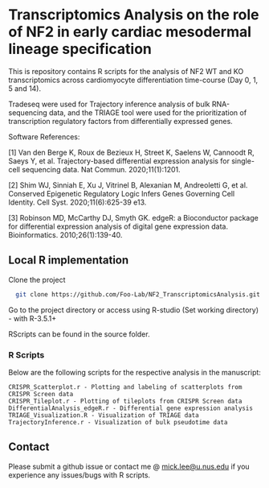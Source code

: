 # Transcriptomics Analysis on the role of NF2 in early cardiac mesodermal lineage specification

This is repository contains R scripts for the analysis of NF2 WT and KO transcriptomics across cardiomyocyte differentiation time-course (Day 0, 1, 5 and 14).

Tradeseq were used for Trajectory inference analysis of bulk RNA-sequencing data, and the TRIAGE tool were used for the prioritization of transcription regulatory factors from differentially expressed genes. 

Software References:

[1] Van den Berge K, Roux de Bezieux H, Street K, Saelens W, Cannoodt R, Saeys Y, et al. Trajectory-based differential expression analysis for single-cell sequencing data. Nat Commun. 2020;11(1):1201.

[2] Shim WJ, Sinniah E, Xu J, Vitrinel B, Alexanian M, Andreoletti G, et al. Conserved Epigenetic Regulatory Logic Infers Genes Governing Cell Identity. Cell Syst. 2020;11(6):625-39 e13.

[3] Robinson MD, McCarthy DJ, Smyth GK. edgeR: a Bioconductor package for differential expression analysis of digital gene expression data. Bioinformatics. 2010;26(1):139-40.






## Local R implementation

Clone the project

```bash
  git clone https://github.com/Foo-Lab/NF2_TranscriptomicsAnalysis.git
```

Go to the project directory or access using R-studio (Set working directory) - with R-3.5.1+

RScripts can be found in the source folder.


### R Scripts 
Below are the following scripts for the respective analysis in the manuscript:
```
CRISPR_Scatterplot.r - Plotting and labeling of scatterplots from CRISPR Screen data
CRISPR_Tileplot.r - Plotting of tileplots from CRISPR Screen data
DifferentialAnalysis_edgeR.r - Differential gene expression analysis 
TRIAGE_Visualization.R - Visualization of TRIAGE data
TrajectoryInference.r - Visualization of bulk pseudotime data
```

## Contact
Please submit a github issue or contact me @ mick.lee@u.nus.edu if you experience any issues/bugs with R scripts.




